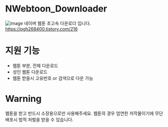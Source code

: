 # NWebtoon_Downloader

![image](https://user-images.githubusercontent.com/31213158/127667222-1ccf1ce8-ef4a-4875-9379-902cd8340e60.png)
네이버 웹툰 초고속 다운로더 입니다.  
https://pgh268400.tistory.com/216

# 지원 기능
* 웹툰 부분, 전체 다운로드
* 성인 웹툰 다운로드
* 웹툰 받을시 고유번호 or 검색으로 다운 가능

# Warning
웹툰을 받고 반드시 소장용으로만 사용해주세요.
웹툰의 경우 엄연한 저작물이기에 무단배포시 법적 처벌을 받을 수 있습니다.

